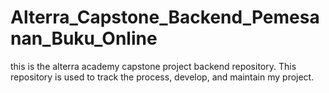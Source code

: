 # Alterra_Capstone_Backend_Pemesanan_Buku_Online
this is the alterra academy capstone project backend repository. This repository is used to track the process, develop, and maintain my project.
